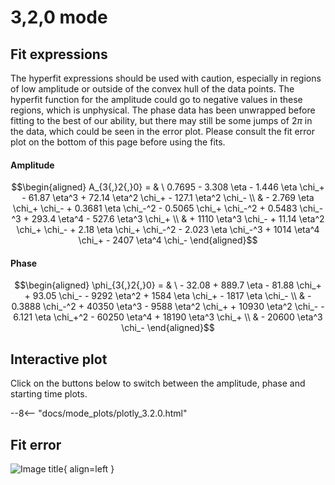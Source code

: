 
# 3,2,0 mode

## Fit expressions

The hyperfit expressions should be used with caution, especially in regions of low amplitude or outside of the convex hull of the data points.
The hyperfit function for the amplitude could go to negative values in these regions, which is unphysical.
The phase data has been unwrapped before fitting to the best of our ability, but there may still be some jumps of $2\pi$ in the data, which could be seen in the error plot.
Please consult the fit error plot on the bottom of this page before using the fits.

#### Amplitude
$$\begin{aligned}
A_{3{,}2{,}0} = & \ 0.7695 - 3.308 \eta - 1.446 \eta \chi_+ - 61.87 \eta^3 + 72.14 \eta^2 \chi_+ - 127.1 \eta^2 \chi_- \\ 
 & - 2.769 \eta \chi_+ \chi_- + 0.3681 \eta \chi_-^2 - 0.5065 \chi_+ \chi_-^2 + 0.5483 \chi_-^3 + 293.4 \eta^4 - 527.6 \eta^3 \chi_+ \\ 
 & + 1110 \eta^3 \chi_- + 11.14 \eta^2 \chi_+ \chi_- + 2.18 \eta \chi_+ \chi_-^2 - 2.023 \eta \chi_-^3 + 1014 \eta^4 \chi_+ - 2407 \eta^4 \chi_-
\end{aligned}$$

#### Phase
$$\begin{aligned}
\phi_{3{,}2{,}0} = & \ - 32.08 + 889.7 \eta - 81.88 \chi_+ + 93.05 \chi_- - 9292 \eta^2 + 1584 \eta \chi_+ - 1817 \eta \chi_- \\ 
 & - 0.3888 \chi_-^2 + 40350 \eta^3 - 9588 \eta^2 \chi_+ + 10930 \eta^2 \chi_- - 6.121 \eta \chi_+^2 - 60250 \eta^4 + 18190 \eta^3 \chi_+ \\ 
 & - 20600 \eta^3 \chi_-
\end{aligned}$$


## Interactive plot

Click on the buttons below to switch between the amplitude, phase and starting time plots.

--8<-- "docs/mode_plots/plotly_3.2.0.html"


## Fit error

![Image title](../mode_plots/fit_err_3.2.0.png){ align=left }
    